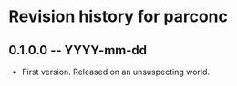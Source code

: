 # Revision history for parconc

## 0.1.0.0 -- YYYY-mm-dd

* First version. Released on an unsuspecting world.
